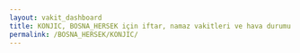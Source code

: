 ```yaml
---
layout: vakit_dashboard
title: KONJIC, BOSNA_HERSEK için iftar, namaz vakitleri ve hava durumu - ilçe/eyalet seç
permalink: /BOSNA_HERSEK/KONJIC/
---
```


<script type="text/javascript">
  var GLOBAL_COUNTRY = 'BOSNA_HERSEK';
  var GLOBAL_CITY = 'KONJIC';
  var GLOBAL_STATE = '';
  var lat = 72;
  var lon = 21;
</script>
